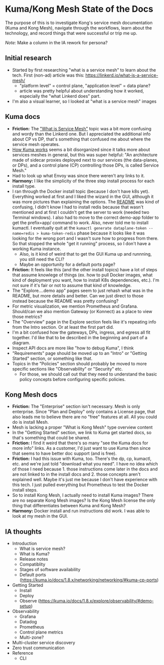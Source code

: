 # Kuma/Kong Mesh State of the Docs

The purpose of this is to investigate Kong's service mesh documentation (Kuma and Kong Mesh), navigate through the workflows, learn about the technology,
and record things that were successful or trip me up. 

_Note:_ Make a column in the IA rework for persona?

## Initial research

- Started by first researching "what is a service mesh" to learn about the tech. First (non-ad) article was this: https://linkerd.io/what-is-a-service-mesh/
  - "platform level" = control plane, "application level" = data plane?
  - article was pretty helpful about understanding how it worked, especially the "what Linkerd does" part.
- I'm also a visual learner, so I looked at "what is a service mesh" images

## Kuma docs

- **Friction:** The ["What is Service Mesh"](https://kuma.io/docs/1.8.x/introduction/what-is-a-service-mesh/) topic was a bit more confusing and wordy than the
  Linkerd one. But I appreciated the additional info about CP vs DP, that's something that confused me about where the service mesh operates. 
- [How Kuma works](https://kuma.io/docs/1.8.x/introduction/how-kuma-works/#dependencies) seems a bit disorganized since it talks more about services meshes in general, but this was super helpful: "An architecture made of sidecar proxies deployed next to our services 
(the data-planes, or DPs), and a control plane (CP) controlling those DPs, is called Service Mesh."
- Had to look up what Envoy was since there weren't any links to it.
- **Harmony:** I like the simplicity of the three step install process for each install type.
- I ran through the Docker install topic (because I don't have k8s yet). Everything worked at first and I liked the wizard in the GUI, although it was more pictures than explaining the options. The [README](https://github.com/kumahq/kuma-counter-demo/blob/master/README.md) was kind of confusing, I didn't know I had to install redis because that wasn't mentioned and at first I couldn't get the server to work (needed two Terminal windows). I also had to move to the correct demo-app folder to get the prefix=app/ command to work. Also, never told me to install kumactl. I eventually quit at the `kumactl generate dataplane-token --name=redis > kuma-token-redis` phase because it looks like it was looking for the wrong port and I wasn't sure how to progress from there. So that stopped the whole "get it running" process, so I don't have a working Kuma instance.
  - Also, is it kind of weird that to get the GUI Kuma up and runnning, you still need the CLI? 
  - Maybe an opportunity for a default ports page?
- **Friction:** It feels like this (and the other install topics) have a lot of steps that assume knowlege of things (ex. how to pull Docker images, what kind of deployment you want, how to install K8s dependencies, etc.). I'm not sure if it's fair or not to assume that kind of knowledge.
- The "Explore....demo app" pages seem to just rehash what was in the README, but more details and better. Can we just direct to those instead because the README was pretty confusing?
- For metric visualization, we mention Prometheus and Grafana. Should/can we also mention Gateway (or Konnect) as a place to view those metrics? 
- The "Overview" page in the Explore section feels like it's repeating info from the Intro section. Or at least the first part did.
- I'm a bit confused how the gateways, DPs, ingress, and egress all fit together. I'd like that to be described in the beginning and part of a diagram.
- Inspect API docs are more like "how to debug Kuma", I think
- "Requirements" page should be moved up to an "Intro" or "Getting Started" section, or something like that.
- Topics in the "Policies" section should probably be moved to more specific sections like "Observability" or "Security" etc.
  - For those, we should call out that they need to understand the basic policy concepts before configuring specific policies.

## Kong Mesh docs

- **Friction:** The "Enterprise" section isn't necessary. Mesh is only enterprise. Since "Plan and Deploy" only contains a License page, that also leads me to believe there are no "free" features at all. All you could do is install Mesh.
- Mesh is lacking a proper "What is Kong Mesh" type overview content
- In the "Getting Started" section, we link to Kuma get started docs, so that's something that could be shared. 
- **Friction:** I find it weird that there's so many "see the Kuma docs for more info" links. As a customer, I'd just want to use Kuma then since that seems to have better doc support (and is free).
- **Friction:** I had this issue with Kuma, too. There's the dp, cp, kumactl, etc. and we're just told "download what you need". I have no idea which of those I need because 1. those instructions come later in the docs and are not linked to in the install docs and 2. those concepts aren't explained well. Maybe it's just me because I don't have experience with this tech. I just pulled everything but Prometheus to test the Docker install steps.
- So to install Kong Mesh, I actually need to install Kuma images? There are no separate Kong Mesh images? Is the Kong Mesh license the only thing that differentiates between Kuma and Kong Mesh?
- **Harmony:** Docker install and run instructions did work. I was able to look at my mesh in the GUI.

## IA thoughts

- Introduction
  - What is service mesh?
  - What is Kuma?
  - Release notes
  - Compatiblity
  - Stages of software availability
  - Default ports (https://kuma.io/docs/1.8.x/networking/networking/#kuma-cp-ports)  
- Getting Started
  - Install
  - Deploy
  - Observe (https://kuma.io/docs/1.8.x/explore/observability/#demo-setup)
- Observability
  - Grafana
  - Datadog
  - Prometheus
  - Control plane metrics
  - Multi-zone?
- Multi-cluster service discovery
- Zero trust communication
- Reference
  - CLI
